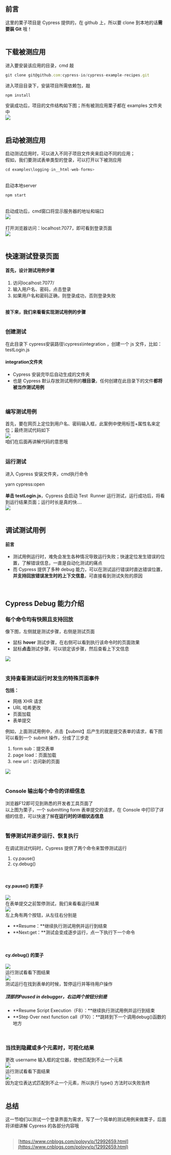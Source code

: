 
## 前言
这里的栗子项目是 Cypress 提供的，在 github 上，所以要 clone 到本地的话**需要装 Git** 哦！  
 

## 下载被测应用
进入要安装该应用的目录，cmd 敲

```javascript
git clone git@github.com:cypress-io/cypress-example-recipes.git
```
进入项目目录下，安装项目所需依赖包，敲

```javascript
npm install
```
安装成功后，项目的文件结构如下图；所有被测应用栗子都在 examples 文件夹中  
![](https://img2020.cnblogs.com/blog/1896874/202005/1896874-20200531134045342-1419681241.png)  
 

## 启动被测应用
启动测试应用时，可以进入不同子项目文件夹来启动不同的应用；  
假如，我们要测试表单类型的登录，可以打开以下被测应用

```javascript
cd examples\logging-in__html-web-forms>
```
   
启动本地server

```javascript
npm start
```
   
启动成功后，cmd窗口将显示服务器的地址和端口  
![](https://img2020.cnblogs.com/blog/1896874/202005/1896874-20200531134112456-898585859.png)  
   
打开浏览器访问：localhost:7077，即可看到登录页面  
![](https://img2020.cnblogs.com/blog/1896874/202005/1896874-20200531134302962-1853578239.png)  
 

## 快速测试登录页面

#### 首先，设计测试用例步骤

1. 访问localhost:7077/
2. 输入用户名、密码，点击登录
3. 如果用户名和密码正确，则登录成功，否则登录失败

   
**接下来，我们来看看实现测试用例的步骤**  
 

### 创建测试
在此目录下 cypress安装路径\cypress\integration ，创建一个 js 文件，比如：testLogin.js

#### integration文件夹

- Cypress 安装完毕后自动生成的文件夹
- 也是 Cypress 默认存放测试用例的**根目录**，任何创建在此目录下的文件**都将被当作测试用例**

 

### 编写测试用例
首先，要在网页上定位到用户名、密码输入框，此案例中使用标签+属性名来定位；最终测试代码如下  
![](https://img2020.cnblogs.com/blog/1896874/202006/1896874-20200617103436532-65522875.png)  
咱们在后面再讲解代码的意思哦  
 

### 运行测试
进入 Cypress 安装文件夹，cmd执行命令

yarn cypress:open  
   
**单击 testLogin.js**，Cypress 会启动 Test  Runner 运行测试，运行成功后，将看到运行结果页面；运行时长是真的快....  
![](https://img2020.cnblogs.com/blog/1896874/202005/1896874-20200531142236753-380664174.png)  
 

## 调试测试用例

#### 前言

- 测试用例运行时，难免会发生各种情况导致运行失败；快速定位发生错误的位置，了解错误信息，一直是自动化测试的痛点
- 而 Cypress 提供了多种 debug 能力，可以在测试运行错误时直达错误位置，**并支持回放错误发生时的上下文信息**，可直接看到测试失败的原因 

 

## Cypress Debug 能力介绍

### 每个命令均有快照且支持回放
像下图，左侧就是测试步骤，右侧是测试页面

- 鼠标 **hover** 测试步骤，在右侧可以看到执行该命令时的页面效果
- 鼠标**点击**测试步骤，可以锁定该步骤，然后查看上下文信息

![](https://img2020.cnblogs.com/blog/1896874/202005/1896874-20200531143607103-1991093188.png)  
 

### 支持查看测试运行时发生的特殊页面事件
**包括：**

- 网络 XHR 请求
- URL 哈希更改
- 页面加载
- 表单提交

例如，上面测试用例中，点击【submit】后产生的就是提交表单的请求，看下图  
可以看到一个 submit 操作，分成了三步走

1. form sub：提交表单
1. page load：页面加载
1. new url：访问新的页面

![](https://img2020.cnblogs.com/blog/1896874/202005/1896874-20200531144852235-1589707632.png)  
 

### Console 输出每个命令的详细信息
浏览器F12即可见到熟悉的开发者工具页面了  
以上图为栗子，一个 submitting form 表单提交的请求，在 Console 中打印了详细的信息，可以快速了解**在运行时的详细状态信息**  
 

### 暂停测试并逐步运行、恢复执行
在调试测试代码时，Cypress 提供了两个命令来暂停测试运行

1. cy.pause()
1. cy.debug()

 

#### cy.pause() 的栗子
![](https://img2020.cnblogs.com/blog/1896874/202005/1896874-20200531163304244-1533529514.png)  
在表单提交之前暂停测试，我们来看看运行结果  
![](https://img2020.cnblogs.com/blog/1896874/202005/1896874-20200531163417868-830026134.png)  
左上角有两个按钮，从左往右分别是

- **Resume：**继续执行测试用例并运行到结束
- **Next:get：**测试会变成逐步运行，点一下执行下一个命令

 

#### cy.debug() 的栗子
![](https://img2020.cnblogs.com/blog/1896874/202005/1896874-20200531164820886-46866884.png)  
运行测试看看下图结果  
![](https://img2020.cnblogs.com/blog/1896874/202005/1896874-20200531165305191-1730329844.png)  
测试运行在找到表单的时候，暂停运行并等待用户操作

##### 顶部的Paused in debugger，右边两个按钮分别是

- **Resume Script Execution（F8）：**继续执行测试用例并运行到结束
- **Step Over next function call（F10）：**跳转到下一个调用debug()函数的地方 

 

### 当找到隐藏或多个元素时，可视化结果
更改 username 输入框的定位器，使他匹配到不止一个元素  
![](https://img2020.cnblogs.com/blog/1896874/202005/1896874-20200531165843882-299216354.png)  
运行测试看看下面结果  
![](https://img2020.cnblogs.com/blog/1896874/202005/1896874-20200531170004303-389299960.png)  
因为定位表达式匹配到不止一个元素，所以执行 type() 方法时以失败告终  
 

## 总结
这一节咱们以测试一个登录界面为需求，写了一个简单的测试用例来做栗子，后面将详细讲解 Cypress 的各部分内容哦  
 

> [https://www.cnblogs.com/poloyy/p/12992659.html](https://www.cnblogs.com/poloyy/p/12992659.html)

